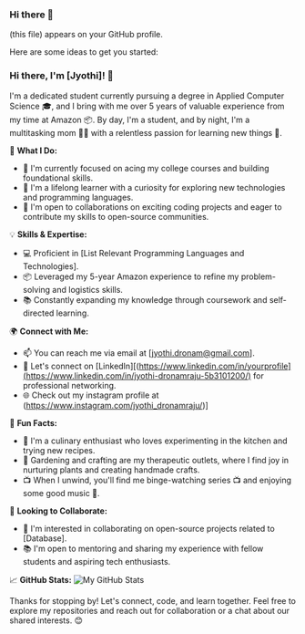 ### Hi there 👋

 (this file) appears on your GitHub profile.

Here are some ideas to get you started:

### Hi there, I'm [Jyothi]! 👋

I'm a dedicated student currently pursuing a degree in Applied Computer Science 🎓, and I bring with me over 5 years of valuable experience from my time at Amazon 📦. By day, I'm a student, and by night, I'm a multitasking mom 🧑‍👧 with a relentless passion for learning new things 🧠.

🚀 **What I Do:**
- 🔭 I'm currently focused on acing my college courses and building foundational skills.
- 🌱 I'm a lifelong learner with a curiosity for exploring new technologies and programming languages.
- 💼 I'm open to collaborations on exciting coding projects and eager to contribute my skills to open-source communities.

💡 **Skills & Expertise:**
- 💻 Proficient in [List Relevant Programming Languages and Technologies].
- 📦 Leveraged my 5-year Amazon experience to refine my problem-solving and logistics skills.
- 📚 Constantly expanding my knowledge through coursework and self-directed learning.

🌍 **Connect with Me:**
- 📫 You can reach me via email at [jyothi.dronam@gmail.com].
- 💬 Let's connect on [LinkedIn][(https://www.linkedin.com/in/yourprofile](https://www.linkedin.com/in/jyothi-dronamraju-5b3101200/) for professional networking.
- 🌐 Check out my instagram profile at (https://www.instagram.com/jyothi_dronamraju/)]

🌟 **Fun Facts:**
- 🍳 I'm a culinary enthusiast who loves experimenting in the kitchen and trying new recipes.
- 🌱 Gardening and crafting are my therapeutic outlets, where I find joy in nurturing plants and creating handmade crafts.
- 📺 When I unwind, you'll find me binge-watching series 📺 and enjoying some good music 🎵.

🤝 **Looking to Collaborate:**
- 👥 I'm interested in collaborating on open-source projects related to [Database].
- 📚 I'm open to mentoring and sharing my experience with fellow students and aspiring tech enthusiasts.

📈 **GitHub Stats:**
![My GitHub Stats](https://github-readme-stats.vercel.app/api?username=[JyothiDronamraju]&show_icons=true&count_private=true)

Thanks for stopping by! Let's connect, code, and learn together. Feel free to explore my repositories and reach out for collaboration or a chat about our shared interests. 😊

